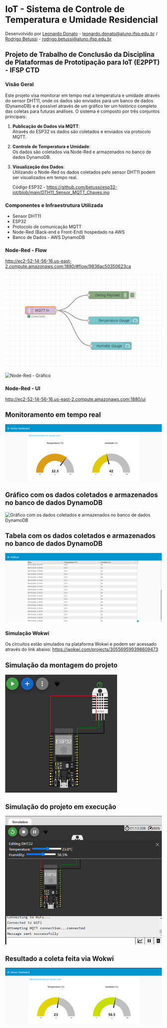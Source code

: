 # IoT - Sistema de Controle de Temperatura e Umidade Residencial

Desenvolvido por [Leonardo Donato](https://github.com/leopdonato) - leonardo.donato@aluno.ifsp.edu.br / [Rodrigo Betussi](https://github.com/betussi) - rodrigo.betussi@aluno.ifsp.edu.br

## Projeto de Trabalho de Conclusão da Disciplina de Plataformas de Prototipação para IoT (E2PPT) - IFSP CTD

### Visão Geral

Este projeto visa monitorar em tempo real a temperatura e umidade através do sensor DHT11, onde os dados são enviados para um banco de dados (DynamoDB) e é possível através de um gráfico ter um histórico completo das coletas para futuras análises. 
O sistema é composto por três conjuntos principais:

1. **Publicação de Dados via MQTT**:  
   Através do ESP32 os dados são coletados e enviados via protocolo MQTT.

2. **Controle de Temperatura e Umidade**:  
   Os dados são coletados via Node-Red e armazenados no banco de dados DynamoDB.

3. **Visualização dos Dados**:  
   Utilizando o Node-Red os dados coletados pelo sensor DHT11 podem ser visualizados em tempo real.

   Código ESP32 - https://github.com/betussi/esp32-iot/blob/main/DTH11_Sensor_MQTT_Chaves.ino

### Componentes e Infraestrutura Utilizada
- Sensor DHT11
- ESP32
- Protocolo de comunicação MQTT
- Node-Red (Back-end e Front-End) hospedado na AWS
- Banco de Dados - AWS DynamoDB

### Node-Red - Flow
http://ec2-52-14-56-16.us-east-2.compute.amazonaws.com:1880/#flow/9836ac50350623ca

![Node-Red - MQTT](./imagens/Node-Red_Flow_MQTT.png)

![Node-Red - Gráfico](./imagens/Node-Red_Flow_Gráfico.png)

### Node-Red - UI
http://ec2-52-14-56-16.us-east-2.compute.amazonaws.com:1880/ui

## Monitoramento em tempo real

![Monitoramento em tempo real](./imagens/Node-Red_UI.png)

## Gráfico com os dados coletados e armazenados no banco de dados DynamoDB

![Gráfico com os dados coletados e armazenados no banco de dados DynamoDB](./imagens/Node-Red_Gráfico_01.png)

## Tabela com os dados coletados e armazenados no banco de dados DynamoDB

![Gráfico com os dados coletados e armazenados no banco de dados DynamoDB](./imagens/Node-Red_Tabela_01.png)

### Simulação Wokwi

Os circuitos estão simulados na plataforma Wokwi e podem ser acessado através do link abaixo:
https://wokwi.com/projects/305569599398609473

## Simulação da montagem do projeto

![Wokwi - Projeto 01](./imagens/Wokwi_01.png)

## Simulação do projeto em execução

![Wokwi - Projeto 02](./imagens/Wokwi_02.png)

## Resultado a coleta feita via Wokwi

![Wokwi - Projeto 03](./imagens/Wokwi_03.png)
